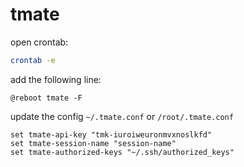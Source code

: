# tmate

open crontab:
```bash
crontab -e
```

add the following line:
```
@reboot tmate -F
```

update the config `~/.tmate.conf` or `/root/.tmate.conf`
```
set tmate-api-key "tmk-iuroiweuronmvxnoslkfd"
set tmate-session-name "session-name"
set tmate-authorized-keys "~/.ssh/authorized_keys"
```

